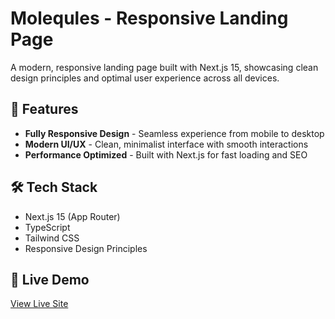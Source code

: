 # Molequles - Responsive Landing Page

A modern, responsive landing page built with Next.js 15, showcasing clean design principles and optimal user experience across all devices.

## 🚀 Features

- **Fully Responsive Design** - Seamless experience from mobile to desktop
- **Modern UI/UX** - Clean, minimalist interface with smooth interactions
- **Performance Optimized** - Built with Next.js for fast loading and SEO

## 🛠️ Tech Stack

- Next.js 15 (App Router)
- TypeScript
- Tailwind CSS
- Responsive Design Principles

## 🎯 Live Demo

[View Live Site](https://molequles.vercel.app/)
